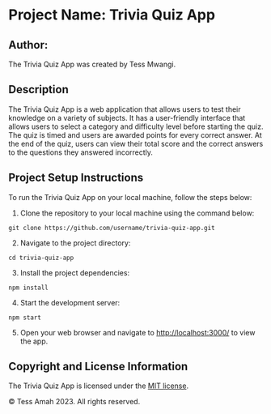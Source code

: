 # Project Name: Trivia Quiz App

## Author: 

The Trivia Quiz App was created by Tess Mwangi.

## Description

The Trivia Quiz App is a web application that allows users to test their knowledge on a variety of subjects. It has a user-friendly interface that allows users to select a category and difficulty level before starting the quiz. The quiz is timed and users are awarded points for every correct answer. At the end of the quiz, users can view their total score and the correct answers to the questions they answered incorrectly. 

## Project Setup Instructions

To run the Trivia Quiz App on your local machine, follow the steps below:

1. Clone the repository to your local machine using the command below:

```
git clone https://github.com/username/trivia-quiz-app.git
```

2. Navigate to the project directory:

```
cd trivia-quiz-app
```

3. Install the project dependencies:

```
npm install
```

4. Start the development server:

```
npm start
```

5. Open your web browser and navigate to [http://localhost:3000/](http://localhost:3000/) to view the app.


## Copyright and License Information

The Trivia Quiz App is licensed under the [MIT license](https://opensource.org/licenses/MIT).

© Tess Amah 2023. All rights reserved.